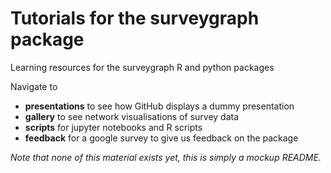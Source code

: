 # Tutorials for the surveygraph package

Learning resources for the surveygraph R and python packages

Navigate to 

* __presentations__ to see how GitHub displays a dummy presentation 
* __gallery__ to see network visualisations of survey data 
* __scripts__ for jupyter notebooks and R scripts
* __feedback__ for a google survey to give us feedback on the package

_Note that none of this material exists yet, this is simply a mockup README._
